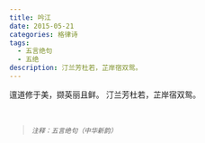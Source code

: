 ```yaml
---
title: 吟江
date: 2015-05-21
categories: 格律诗
tags:
  - 五言绝句
  - 五绝
description: 汀兰芳杜若，芷岸宿双鸳。
---
```


邅道修于美，撷英丽且鲜。
汀兰芳杜若，芷岸宿双鸳。

<br/>
<blockquote>
<p><small><i>注释：五言绝句（中华新韵）</i></small></p>
</blockquote>
